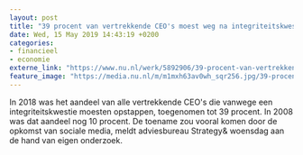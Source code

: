```yaml
---
layout: post
title: "39 procent van vertrekkende CEO's moest weg na integriteitskwestie"
date: Wed, 15 May 2019 14:43:19 +0200
categories: 
- financieel 
- economie 
externe_link: "https://www.nu.nl/werk/5892906/39-procent-van-vertrekkende-ceos-moest-weg-na-integriteitskwestie.html"
feature_image: "https://media.nu.nl/m/m1mxh63av0wh_sqr256.jpg/39-procent-van-vertrekkende-ceos-moest-weg-na-integriteitskwestie.jpg"
---
```


In 2018 was het aandeel van alle vertrekkende CEO's die vanwege een integriteitskwestie moesten opstappen, toegenomen tot 39 procent. In 2008 was dat aandeel nog 10 procent. De toename zou vooral komen door de opkomst van sociale media, meldt adviesbureau Strategy&amp; woensdag aan de hand van eigen onderzoek.

